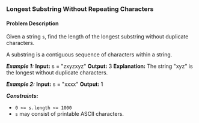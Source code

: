 ### Longest Substring Without Repeating Characters

#### Problem Description

Given a string `s`, find the length of the longest substring without duplicate characters.

A substring is a contiguous sequence of characters within a string.

**_Example 1:_**
**Input:** s = "zxyzxyz"
**Output:** 3
**Explanation:** The string "xyz" is the longest without duplicate characters.

**_Example 2:_**
**Input:** s = "xxxx"
**Output:** 1

**_Constraints:_**

- `0 <= s.length <= 1000`
- `s` may consist of printable ASCII characters.
